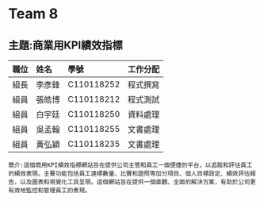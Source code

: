 # Team 8
## 主題:商業用KPI績效指標
| **職位** | **姓名** | **學號** | **工作分配**|
| :---     |  :---       |  :---   | :---      |
|   組長   | 李彥鋒   | C110118252  |     程式撰寫      |
|   組員   | 張皓博   | C110118212  |     程式測試      |
|   組員   | 白宇廷   | C110118250  |     資料處理      |
|   組員   | 吳孟翰   | C110118255  |     文書處理      |
|   組員   | 黃弘穎   | C110118235  |     文書處理      |

```small zone
簡介:這個商用KPI績效指標網站旨在提供公司主管和員工一個便捷的平台，以追蹤和評估員工的績效表現。主要功能包括員工達標數量、比賽和證照等加分項目、個人目標設定、績效評估報告，以及圖表和視覺化工具呈現。這個網站旨在提供一個直觀、全面的解決方案，有助於公司更有效地監控和管理員工的表現。



```
